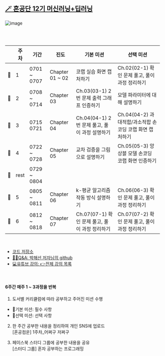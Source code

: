 ## [🪄 혼공단 12기 머신러닝+딥러닝](https://hongong.hanbit.co.kr/%ed%98%bc%ea%b3%b5-%ea%b2%8c%ec%8b%9c%ed%8c%90/?uid=162&mod=document&pageid=1)

![image](https://github.com/yu-hyun2/ML-DL-with-hongong12/assets/121507181/7d16279d-ad42-4e51-aafd-f6c2898940f8)

<br>
<br>

|     | 주차 | 기간        | 진도            | 기본 미션                                                    | 선택 미션                                              |
| --- | ---- | ----------- | --------------- | ----------------------------------------------------------- | ------------------------------------------------------ |
| 📘  | 1    | 0701 ~ 0707 | Chapter 01 ~ 02 | 코랩 실습 화면 캡처하기	                                     | Ch.02(02-1) 확인 문제 풀고, 풀이 과정 정리하기           |
| 📘  | 2    | 0708 ~ 0714 | Chapter 03      | Ch.03(03-1) 2번 문제 출력 그래프 인증하기                  	 | 모델 파라미터에 대해 설명하기                            |
| 📘  | 3    | 0715 0721   | Chapter 04      | Ch.04(04-1) 2번 문제 풀고, 풀이 과정 설명하기	               | Ch.04(04-2) 과대적합/과소적합 손코딩 코랩 화면 캡처하기   |
| 📘  | 4    | 0722 ~ 0728 | Chapter 05      | 교차 검증을 그림으로 설명하기	                               | Ch.05(05-3) 앙상블 모델 손코딩 코랩 화면 인증하기        |
| 📘  | rest | 0729 ~ 0804 |    |      |     |
| 📘  | 5    | 0805 ~ 0811 | Chapter 06      | k-평균 알고리즘 작동 방식 설명하기	                           | Ch.06(06-3) 확인 문제 풀고, 풀이 과정 정리하기           |
| 📘  | 6    | 0812 ~ 0818 | Chapter 07      | Ch.07(07-1) 확인 문제 풀고, 풀이 과정 정리하기	               | Ch.07(07-2) 확인 문제 풀고, 풀이 과정 정리하기           |

<br>

- [코드 저장소](https://github.com/rickiepark/hg-mldl)
- [🙋‍♂️Q&A: 박해선 저자님의 github](https://groups.google.com/g/ml-dl-book-qna?pli=1)
- [💻유튜브 강의: 👉전체 강의 목록](https://www.youtube.com/playlist?list=PLVsNizTWUw7HpqmdphX9hgyWl15nobgQX)

<br>

#### 6주간 매주 1 ~ 3과정을 반복

1. 도서별 커리큘럼에 따라 공부하고 주어진 미션 수행

- 🚶기본 미션: 필수 사항
- 🏃선택 미션: 선택 사항

2. 한 주간 공부한 내용을 정리하여 개인 SNS에 업로드  
   [혼공컴운] 1주차\_어쩌구 저쩌구

3. 페이스북 스터디 그룹에 공부한 내용을 공유  
   [스터디 그룹] 혼자 공부하는 프로그래밍
